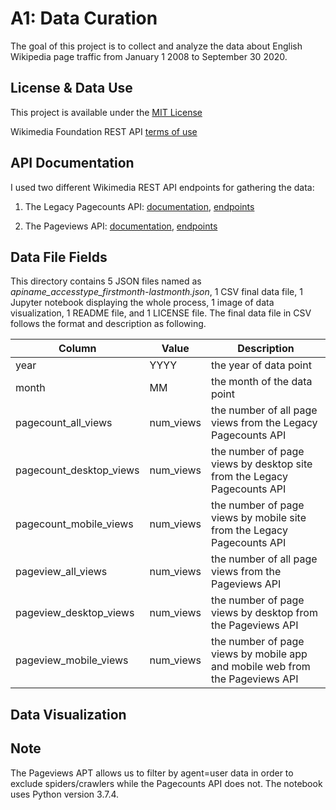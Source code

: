 # A1: Data Curation 
The goal of this project is to collect and analyze the data about English Wikipedia page traffic from January 1 2008 to September 30 2020.

## License & Data Use
This project is available under the [MIT License](https://github.com/mshhh/data-512/blob/main/data-512-a1/LICENSE)

Wikimedia Foundation REST API [terms of use](https://www.mediawiki.org/wiki/Wikimedia_REST_API#Terms_and_conditions)

## API Documentation 
I used two different Wikimedia REST API endpoints for gathering the data:

1. The Legacy Pagecounts API: [documentation](https://wikitech.wikimedia.org/wiki/Analytics/AQS/Legacy_Pagecounts), [endpoints](https://wikimedia.org/api/rest_v1/#/Pagecounts_data_(legacy)/get_metrics_legacy_pagecounts_aggregate_project_access_site_granularity_start_end)

2. The Pageviews API: [documentation](https://wikitech.wikimedia.org/wiki/Analytics/AQS/Pageviews), [endpoints](https://wikimedia.org/api/rest_v1/#/Pageviews_data/get_metrics_pageviews_aggregate_project_access_agent_granularity_start_end)

## Data File Fields
This directory contains 5 JSON files named as *apiname_accesstype_firstmonth-lastmonth.json*, 1 CSV final data file, 1 Jupyter notebook displaying the whole process, 1 image of data visualization, 1 README file, and 1 LICENSE file. The final data file in CSV follows the format and description as following. 

| Column       | Value         |  Description        | 
| ------------- |-------------|-------------|
| year      | YYYY | the year of data point|
| month      | MM      | the month of the data point|
| pagecount_all_views | num_views      |the number of all page views from the Legacy Pagecounts API|
| pagecount_desktop_views | num_views      |the number of page views by desktop site from the Legacy Pagecounts API |
| pagecount_mobile_views | num_views      | the number of page views by mobile site from the Legacy Pagecounts API|
| pageview_all_views | num_views      |the number of all page views from the Pageviews API |
| pageview_desktop_views | num_views      | the number of page views by desktop from the Pageviews API|
| pageview_mobile_views | num_views      |the number of page views by mobile app and mobile web from the Pageviews API |

## Data Visualization

## Note
The Pageviews APT allows us to filter by agent=user data in order to exclude spiders/crawlers while the Pagecounts API does not.
The notebook uses Python version 3.7.4.
